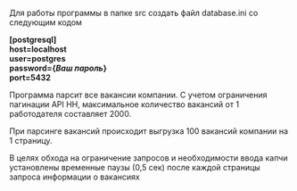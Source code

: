 Для работы программы в папке src создать файл database.ini со следующим кодом

<b>[postgresql]   
host=localhost  
user=postgres  
password={<i>Ваш пароль</i>}  
port=5432</b>

Программа парсит все вакансии компании. С учетом ограничения пагинации API HH, максимальное количество вакансий от 1 работодателя составляет 2000.

При парсинге вакансий происходит выгрузка 100 вакансий компании на 1 страницу.

В целях обхода на ограничение запросов и необходимости ввода капчи установлены временные паузы (0,5 сек) после каждой страницы запроса информации о вакансиях